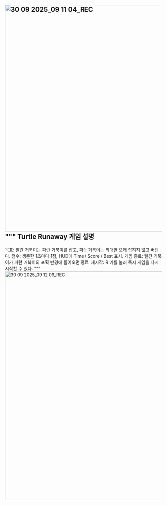 <img width="703" height="728" alt="30 09 2025_09 11 04_REC" src="https://github.com/user-attachments/assets/72fbd3fe-115b-4a53-bf6a-6aaf8e02b298" />"""
Turtle Runaway 게임 설명
-----------------------
목표: 빨간 거북이는 파란 거북이를 잡고,
     파란 거북이는 최대한 오래 잡히지 않고 버틴다.
점수: 생존한 1초마다 1점, HUD에 Time / Score / Best 표시.
게임 종료: 빨간 거북이가 파란 거북이의 포획 반경에 들어오면 종료.
재시작: R 키를 눌러 즉시 게임을 다시 시작할 수 있다.
"""
<img width="701" height="735" alt="30 09 2025_09 12 09_REC" src="https://github.com/user-attachments/assets/598378eb-20ec-4e97-8936-6c7307e439e0" />
